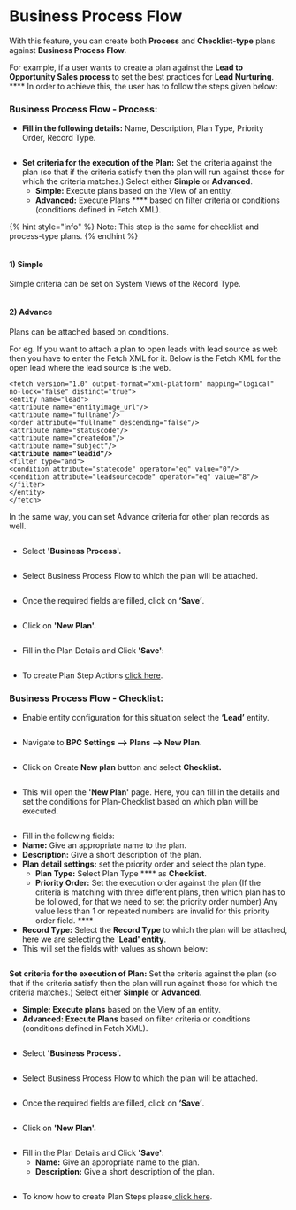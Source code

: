 # Business Process Flow

With this feature, you can create both **Process** and **Checklist-type** plans against **Business Process Flow.**

For example, if a user wants to create a plan against the **Lead to Opportunity Sales process** to set the best practices for **Lead Nurturing**. **** In order to achieve this, the user has to follow the steps given below:

### Business Process Flow - Process:

* **Fill in the following details:** Name, Description, Plan Type, Priority Order, Record Type.

<figure><img src="../../../../.gitbook/assets/BPF_5 (1).png" alt=""><figcaption></figcaption></figure>

* **Set criteria for the execution of the Plan:** Set the criteria against the plan (so that if the criteria satisfy then the plan will run against those for which the criteria matches.) Select either **Simple** or **Advanced**.
  * **Simple:** Execute plans based on the View of an entity.
  * **Advanced:** Execute Plans **** based on filter criteria or conditions (conditions defined in Fetch XML).

{% hint style="info" %}
Note: This step is the same for checklist and process-type plans.
{% endhint %}

<figure><img src="../../../../.gitbook/assets/BPF_6 (1).png" alt=""><figcaption></figcaption></figure>

#### **1)    Simple**&#x20;

Simple criteria can be set on System Views of the Record Type.

<figure><img src="../../../../.gitbook/assets/BPF_7 (1).png" alt=""><figcaption></figcaption></figure>

#### 2) Advance&#x20;

Plans can be attached based on conditions.&#x20;

For eg. If you want to attach a plan to open leads with lead source as web then you have to enter the Fetch XML for it. Below is the Fetch XML for the open lead where the lead source is the web.

<pre><code>&#x3C;fetch version="1.0" output-format="xml-platform" mapping="logical" no-lock="false" distinct="true">
&#x3C;entity name="lead">
&#x3C;attribute name="entityimage_url"/>
&#x3C;attribute name="fullname"/>
&#x3C;order attribute="fullname" descending="false"/>
&#x3C;attribute name="statuscode"/>
&#x3C;attribute name="createdon"/>
&#x3C;attribute name="subject"/>
<strong>&#x3C;attribute name="leadid"/>
</strong>&#x3C;filter type="and">
&#x3C;condition attribute="statecode" operator="eq" value="0"/>
&#x3C;condition attribute="leadsourcecode" operator="eq" value="8"/>
&#x3C;/filter>
&#x3C;/entity>
&#x3C;/fetch></code></pre>

In the same way, you can set Advance criteria for other plan records as well.

<figure><img src="../../../../.gitbook/assets/Bpf_8.png" alt=""><figcaption></figcaption></figure>

* Select **'Business Process'.**

<figure><img src="../../../../.gitbook/assets/Bpf_9.png" alt=""><figcaption></figcaption></figure>

* Select Business Process Flow to which the plan will be attached.

<figure><img src="../../../../.gitbook/assets/BPF_10.png" alt=""><figcaption></figcaption></figure>

* Once the required fields are filled, click on **‘Save’**.

<figure><img src="../../../../.gitbook/assets/BPF_11 (1).png" alt=""><figcaption></figcaption></figure>

* Click on **'New Plan'.**

<figure><img src="../../../../.gitbook/assets/BPF_12.png" alt=""><figcaption></figcaption></figure>

* Fill in the Plan Details and Click **'Save'**:

<figure><img src="../../../../.gitbook/assets/BPF_13.png" alt=""><figcaption></figcaption></figure>

* To create Plan Step Actions [click here](https://docs.inogic.com/business-process-checklist/configuration/configuration-for-plans-process/plan-step-action).

### Business Process Flow - Checklist:

* Enable entity configuration for this situation select the **‘Lead’** entity.&#x20;

<figure><img src="../../../../.gitbook/assets/BPF_1 (1).png" alt=""><figcaption></figcaption></figure>

* Navigate to **BPC Settings** **--> Plans --> New Plan.**

<figure><img src="../../../../.gitbook/assets/BPF_2 (3).png" alt=""><figcaption></figcaption></figure>

* Click on Create **New plan** button and select **Checklist.**

<figure><img src="../../../../.gitbook/assets/BPF_2 (2).png" alt=""><figcaption></figcaption></figure>

* This will open the **'New Plan'** page. Here, you can fill in the details and set the conditions for Plan-Checklist based on which plan will be executed.

<figure><img src="../../../../.gitbook/assets/BPF_4 (1).png" alt=""><figcaption></figcaption></figure>

* Fill in the following fields:&#x20;
* **Name:** Give an appropriate name to the plan.
* **Description:** Give a short description of the plan.
* **Plan detail settings:** set the priority order and select the plan type.
  * **Plan Type:** Select Plan Type **** as **Checklist**.
  * **Priority Order:** Set the execution order against the plan (If the criteria is matching with three different plans, then which plan has to be followed, for that we need to set the priority order number) Any value less than 1 or repeated numbers are invalid for this priority order field. ****&#x20;
* **Record Type:** Select the **Record Type** to which the plan will be attached, here we are selecting the '**Lead' entity**.
* This will set the fields with values as shown below:

<figure><img src="../../../../.gitbook/assets/BPF_5 (3).png" alt=""><figcaption></figcaption></figure>

**Set criteria for the execution of Plan:** Set the criteria against the plan (so that if the criteria satisfy then the plan will run against those for which the criteria matches.) Select either **Simple** or **Advanced**.

* **Simple: Execute plans** based on the View of an entity.
* **Advanced: Execute Plans** based on filter criteria or conditions (conditions defined in Fetch XML).

<figure><img src="../../../../.gitbook/assets/BPF_6.png" alt=""><figcaption></figcaption></figure>

* Select **'Business Process'.**

<figure><img src="../../../../.gitbook/assets/BPF_7 (3).png" alt=""><figcaption></figcaption></figure>

* Select Business Process Flow to which the plan will be attached.

<figure><img src="../../../../.gitbook/assets/BPF_8.png" alt=""><figcaption></figcaption></figure>

* Once the required fields are filled, click on **‘Save’**.

<figure><img src="../../../../.gitbook/assets/BPF_9.png" alt=""><figcaption></figcaption></figure>

* Click on **'New Plan'.**

<figure><img src="../../../../.gitbook/assets/BPF_10 (1).png" alt=""><figcaption></figcaption></figure>

* Fill in the Plan Details and Click **'Save'**:
  * **Name:** Give an appropriate name to the plan.
  * **Description:** Give a short description of the plan.

<figure><img src="../../../../.gitbook/assets/BPF_11.png" alt=""><figcaption></figcaption></figure>

* To know how to create Plan Steps please[ click here](https://docs.inogic.com/business-process-checklist/configuration/configuration-for-plans-checklist/plan-step).
